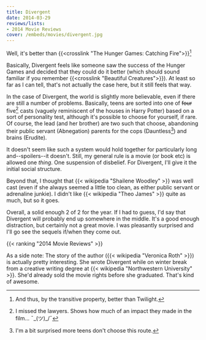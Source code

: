 ```yaml
---
title: Divergent
date: 2014-03-29
reviews/lists:
- 2014 Movie Reviews
cover: /embeds/movies/divergent.jpg
---
```

Well, it's better than {{<crosslink "The Hunger Games: Catching Fire">}}[^1]

<!--more-->

Basically, Divergent feels like someone saw the success of the Hunger Games and decided that they could do it better (which should sound familiar if you remember {{<crosslink "Beautiful Creatures">}}). At least so far as I can tell, that's not actually the case here, but it still feels that way.

In the case of Divergent, the world is slightly more believable, even if there are still a number of problems. Basically, teens are sorted into one of ~~four~~ five[^2] casts (vaguely reminiscent of the houses in Harry Potter) based on a sort of personality test, although it's possible to choose for yourself, if rare. Of course, the lead (and her brother) are two such that choose, abandoning their public servant (Abnegation) parents for the cops (Dauntless[^3]) and brains (Erudite).

It doesn't seem like such a system would hold together for particularly long and--spoilers--it doesn't. Still, my general rule is a movie (or book etc) is allowed one *thing*. One suspension of disbelief. For Divergent, I'll give it the initial social structure.

Beyond that, I thought that {{< wikipedia "Shailene Woodley" >}} was well cast (even if she always seemed a little too clean, as either public servant or adrenaline junkie). I didn't like {{< wikipedia "Theo James" >}} quite as much, but so it goes.

Overall, a solid enough 2 of 2 for the year. If I had to guess, I'd say that Divergent will probably end up somewhere in the middle. It's a good enough distraction, but certainly not a great movie. I was pleasantly surprised and I'll go see the sequels if/when they come out.

{{< ranking "2014 Movie Reviews" >}}

As a side note: The story of the author ({{< wikipedia "Veronica Roth" >}}) is actually pretty interesting. She wrote Divergent while on winter break from a creative writing degree at {{< wikipedia "Northwestern University" >}}. She'd already sold the movie rights before she graduated. That's kind of awesome.

[^1]: And thus, by the transitive property, better than Twilight.
[^2]: I missed the lawyers. Shows how much of an impact they made in the film... ¯\_(ツ)_/¯
[^3]: I'm a bit surprised more teens don't choose this route.